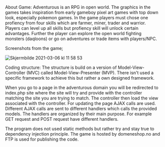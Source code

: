 About Game:
Adventurous is an RPG in open world. The graphics in the games takes inspiration from early gameboy pixel art games with top down look, especially pokemon games. 
In the game players must chose one profiency from four skills which are farmer, miner, trader and warrior. Players can level up all skills but profiency skill will
unlock certain advantages.
Further the player can explore the open world fighting monsters (daqloons) or go on adventures or trade items with players/NPC.

Screenshots from the game;

![Skjermbilde 2021-03-06 kl  11 58 53](https://user-images.githubusercontent.com/52608380/110204500-a6d13780-7e73-11eb-9f68-d4a72987675c.png)


Coding structure:
The structure is build on a version of Model-View-Controller (MVC) called Model-View-Presenter (MVP). There isn't used a specific framework to achieve this but 
rather a own designed framework.

When you go to a page in the adventurous domain you will be redirected to index.php site where the site will try and provide with the controller matching the site
you are trying to match. The controller then load the view associated with the controller. For updating the page AJAX calls are used. Different AJAX calls are sent
to different handlers which calls the provided models. The handlers are organized by their main purpose. For example GET request and POST request have different
handlers.

The program does not used static methods but rather try and stay true to dependency injection principle.
The game is hosted by domeneshop.no and FTP is used for publishing the code.


